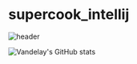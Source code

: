 # supercook_intellij
![header](https://capsule-render.vercel.app/api?type=slice)


![Vandelay's GitHub stats](https://github-readme-stats.vercel.app/api?username=ArtVandelay500&show_icons=true&theme=radical)
